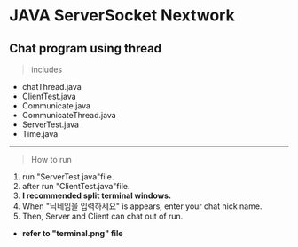 # JAVA ServerSocket Nextwork
## Chat program using thread

> includes
- chatThread.java 
- ClientTest.java
- Communicate.java
- CommunicateThread.java
- ServerTest.java
- Time.java

___
> How to run
1. run "ServerTest.java"file.
2. after run "ClientTest.java"file.
3. **I recommended split terminal windows.**
4. When "닉네임을 입력하세요" is appears, enter your chat nick name.
5. Then, Server and Client can chat out of run.



-  **refer to "terminal.png" file**
